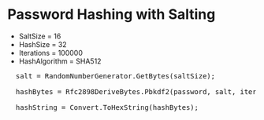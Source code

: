 # Password Hashing with Salting

* SaltSize = 16
* HashSize = 32
* Iterations = 100000
* HashAlgorithm = SHA512

<pre>
  salt = RandomNumberGenerator.GetBytes(saltSize);
  
  hashBytes = Rfc2898DeriveBytes.Pbkdf2(password, salt, iterations, hashAlgorithmName, hashSize);
  
  hashString = Convert.ToHexString(hashBytes);
</pre>
